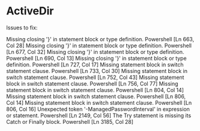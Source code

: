 # ActiveDir

Issues to fix:

Missing closing '}' in statement block or type definition. Powershell [Ln 663, Col 28]
Missing closing '}' in statement block or type definition. Powershell [Ln 677, Col 32]
Missing closing '}' in statement block or type definition. Powershell [Ln 690, Col 13]
Missing closing '}' in statement block or type definition. Powershell [Ln 727, Col 17]
Missing statement block in switch statement clause. Powershell [Ln 733, Col 30]
Missing statement block in switch statement clause. Powershell [Ln 752, Col 43]
Missing statement block in switch statement clause. Powershell [Ln 756, Col 77]
Missing statement block in switch statement clause. Powershell [Ln 804, Col 14]
Missing statement block in switch statement clause. Powershell [Ln 806, Col 14]
Missing statement block in switch statement clause. Powershell [Ln 806, Col 16]
Unexpected token '-ManagedPasswordInterval' in expression or statement. Powershell [Ln 2149, Col 56]
The Try statement is missing its Catch or Finally block. Powershell [Ln 3185, Col 28]
